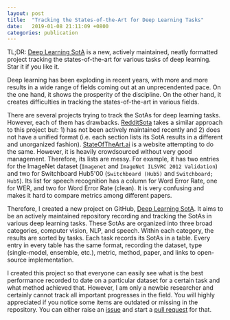 ```yaml
---
layout: post
title:  "Tracking the States-of-the-Art for Deep Learning Tasks"
date:   2019-01-08 21:11:09 +0800
categories: publication
---
```


TL;DR: [Deep Learning SotA](https://github.com/cmsflash/deep-learning-sota) is a new, actively maintained, neatly formatted project tracking the states-of-the-art for various tasks of deep learning. Star it if you like it.

Deep learning has been exploding in recent years, with more and more results in a wide range of fields coming out at an unprecendented pace. On the one hand, it shows the prosperity of the discipline. On the other hand, it creates difficulties in tracking the states-of-the-art in various fields.

There are several projects trying to track the SotAs for deep learning tasks. However, each of them has drawbacks. [RedditSota](https://github.com/RedditSota/state-of-the-art-result-for-machine-learning-problems) takes a similar approach to this project but: 1) has not been actively maintained recently and 2) does not have a unified format (i.e. each section lists its SotA results in a different and unorganized fashion). [StateOfTheArt.ai](https://www.stateoftheart.ai/) is a website attempting to do the same. However, it is heavily crowdsourced without very good management. Therefore, its lists are messy. For example, it has two entries for the ImageNet dataset (`Imagenet` and `ImageNet ILSVRC 2012 Validation`) and two for Switchboard Hub5'00 (`Switchboard (Hub5)` and `Switchboard; Hub5`). Its list for speech recognition has a column for Word Error Rate, one for WER, and two for Word Error Rate (clean). It is very confusing and makes it hard to compare metrics among different papers.

Therefore, I created a new project on GitHub, [Deep Learning SotA](https://github.com/cmsflash/deep-learning-sota). It aims to be an actively maintained repository recording and tracking the SotAs in various deep learning tasks. These SotAs are organized into three broad categories, computer vision, NLP, and speech. Within each category, the results are sorted by tasks. Each task records its SotAs in a table. Every entry in every table has the same format, recording the dataset, type (single-model, ensemble, etc.), metric, method, paper, and links to open-source implementation.

I created this project so that everyone can easily see what is the best performance recorded to date on a particular dataset for a certain task and what method achieved that. However, I am only a newbie researcher and certainly cannot track all important progresses in the field. You will highly appreciated if you notice some items are outdated or missing in the repository. You can either raise an [issue](https://github.com/cmsflash/deep-learning-sota/issues/new) and start a [pull request](https://github.com/cmsflash/deep-learning-sota/compare) for that.